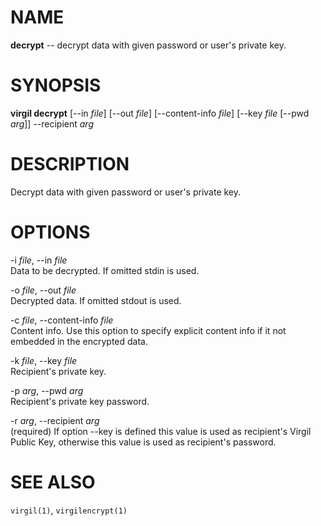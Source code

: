 NAME
====

**decrypt** -- decrypt data with given password or user's private key.

SYNOPSIS
========

**virgil decrypt** [--in *file*] [--out *file*] [--content-info *file*]
[--key *file* [--pwd *arg*]] --recipient *arg*

DESCRIPTION
===========

Decrypt data with given password or user's private key.

OPTIONS
=======

-i *file*, --in *file*  
Data to be decrypted. If omitted stdin is used.

-o *file*, --out *file*  
Decrypted data. If omitted stdout is used.

-c *file*, --content-info *file*  
Content info. Use this option to specify explicit content info if it not
embedded in the encrypted data.

-k *file*, --key *file*  
Recipient's private key.

-p *arg*, --pwd *arg*  
Recipient's private key password.

-r *arg*, --recipient *arg*  
(required) If option --key is defined this value is used as recipient's
Virgil Public Key, otherwise this value is used as recipient's password.

SEE ALSO
========

`virgil(1)`, `virgilencrypt(1)`
